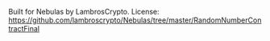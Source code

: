 Built for Nebulas by LambrosCrypto.
License: https://github.com/lambroscrypto/Nebulas/tree/master/RandomNumberContractFinal
